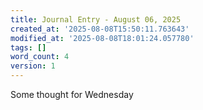 ```yaml
---
title: Journal Entry - August 06, 2025
created_at: '2025-08-08T15:50:11.763643'
modified_at: '2025-08-08T18:01:24.057780'
tags: []
word_count: 4
version: 1
---
```


Some thought for Wednesday